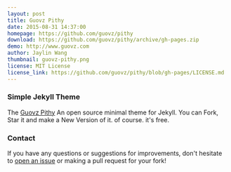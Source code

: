 ```yaml
---
layout: post
title: Guovz Pithy
date: 2015-08-31 14:37:00
homepage: https://github.com/guovz/pithy
download: https://github.com/guovz/pithy/archive/gh-pages.zip
demo: http://www.guovz.com
author: Jaylin Wang
thumbnail: guovz-pithy.png
license: MIT License
license_link: https://github.com/guovz/pithy/blob/gh-pages/LICENSE.md
---
```


### Simple Jekyll Theme

The [Guovz Pithy](https://github.com/guovz/pithy) An open source minimal theme for Jekyll. You can Fork, Star it and make a New Version of it. of course. it's free.

### Contact

If you have any questions or suggestions for improvements, don't hesitate to [open an issue](https://github.com/guovz/pithy/issues) or making a pull request for your fork!